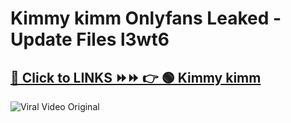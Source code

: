 
 # Kimmy kimm Onlyfans Leaked - Update Files l3wt6

## <h2><a href="https://clipsfans.com/Kimmy_kimm&ref=git">🔗 Click to LINKS ⏩⏩ 👉 🟢 Kimmy kimm </a></h2>

<a href="https://clipsfans.com/Kimmy_kimm&ref=git" rel="nofollow" data-target="animated-image.originalLink"><img src="https://i.ibb.co.com/xMMVF88/686577567.gif" alt="Viral Video Original" style="max-width: 100%; display: inline-block;" data-target="animated-image.originalImage"></a>

